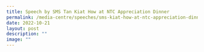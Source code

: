 ```yaml
---
title: Speech by SMS Tan Kiat How at NTC Appreciation Dinner
permalink: /media-centre/speeches/sms-kiat-how-at-ntc-appreciation-dinner/
date: 2022-10-21
layout: post
description: ""
image: ""
---
```

